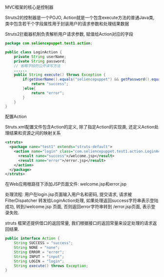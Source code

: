 MVC框架的核心是控制器

Struts2的控制器是一个POJO, Action就是一个包含execute方法的普通Java类, 类中包含若干个字段属性用于封装用户的请求参数和处理结果数据

Struts2拦截器机制负责解析用户请求参数, 赋值给Action对应的字段

```java
package com.seliencepuppet.test1.action;

public class LoginAction {
    private String userName;
    private String password;
    // 省略字段的公开读写方法
    ......
    public String execute() throws Exception {
        if(getUserName().equals("seliencepuppet") && getPassword().equals("123456")){
            return "success";
        }else{
            return "error";
        }
    }
}
```

配置Action

Struts.xml配置文件包含Action的定义, 除了指定Action的实现类, 还定义Action处理结果和资源之间的映射关系

```xml
<struts>
  <package name="test1" extends="struts-default">
    <action name="login" class="com.seliencepuppet.test1.action.LoginAction">
      <result name="success">/welcome.jsp</result>
      <result name="error">/error.jsp</result>
    </action>  
  </package>
</struts>
```

在Web应用根路径下添加JSP页面文件: welcome.jsp和error.jsp

处理流程: 用户在login.jsp页面输入用户名和密码, 提交请求, 请求被 FilterDispatcher 转发给LoginAction处理, 如果处理返回success字符串表示登陆成功, 转到/welcome.jsp 页面, 否则返回error字符串转到 /error.jsp页面, 表示登录失败.

struts 框架还提供借口的返回常量, 我们根据接口的返回常量来设定处理的请求返回结果.

```java
public interface Action {
    String SUCCESS = "success";
    String NONE = "none";
    String ERROR = "error";
    String INPUT = "input";
    String LOGIN = "login";
    String execute() throws Exception;
}
```

